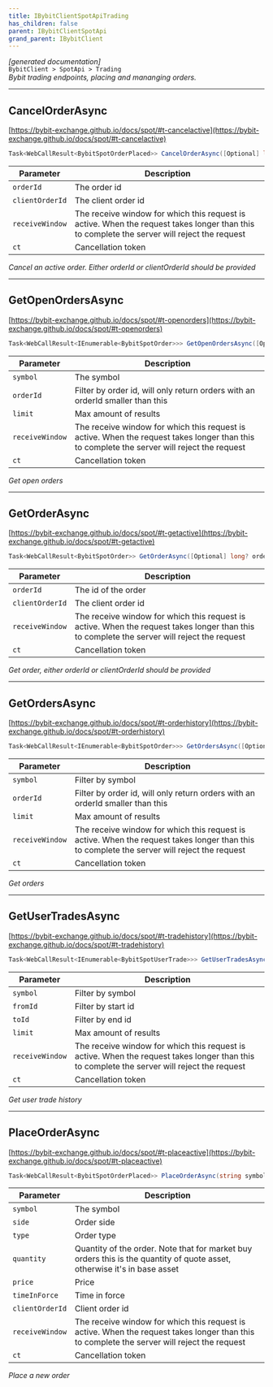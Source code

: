 ```yaml
---
title: IBybitClientSpotApiTrading
has_children: false
parent: IBybitClientSpotApi
grand_parent: IBybitClient
---
```

*[generated documentation]*  
`BybitClient > SpotApi > Trading`  
*Bybit trading endpoints, placing and mananging orders.*
  

***

## CancelOrderAsync  

[https://bybit-exchange.github.io/docs/spot/#t-cancelactive](https://bybit-exchange.github.io/docs/spot/#t-cancelactive)  
<p>

```C#  
Task<WebCallResult<BybitSpotOrderPlaced>> CancelOrderAsync([Optional] long? orderId, [Optional] string? clientOrderId, [Optional] long? receiveWindow, [Optional] CancellationToken ct);  
```  

|Parameter|Description|
|---|---|
|`orderId`|The order id|
|`clientOrderId`|The client order id|
|`receiveWindow`|The receive window for which this request is active. When the request takes longer than this to complete the server will reject the request|
|`ct`|Cancellation token|

*Cancel an active order. Either orderId or clientOrderId should be provided*  

</p>

***

## GetOpenOrdersAsync  

[https://bybit-exchange.github.io/docs/spot/#t-openorders](https://bybit-exchange.github.io/docs/spot/#t-openorders)  
<p>

```C#  
Task<WebCallResult<IEnumerable<BybitSpotOrder>>> GetOpenOrdersAsync([Optional] string? symbol, [Optional] long? orderId, [Optional] int? limit, [Optional] long? receiveWindow, [Optional] CancellationToken ct);  
```  

|Parameter|Description|
|---|---|
|`symbol`|The symbol|
|`orderId`|Filter by order id, will only return orders with an orderId smaller than this|
|`limit`|Max amount of results|
|`receiveWindow`|The receive window for which this request is active. When the request takes longer than this to complete the server will reject the request|
|`ct`|Cancellation token|

*Get open orders*  

</p>

***

## GetOrderAsync  

[https://bybit-exchange.github.io/docs/spot/#t-getactive](https://bybit-exchange.github.io/docs/spot/#t-getactive)  
<p>

```C#  
Task<WebCallResult<BybitSpotOrder>> GetOrderAsync([Optional] long? orderId, [Optional] string? clientOrderId, [Optional] long? receiveWindow, [Optional] CancellationToken ct);  
```  

|Parameter|Description|
|---|---|
|`orderId`|The id of the order|
|`clientOrderId`|The client order id|
|`receiveWindow`|The receive window for which this request is active. When the request takes longer than this to complete the server will reject the request|
|`ct`|Cancellation token|

*Get order, either orderId or clientOrderId should be provided*  

</p>

***

## GetOrdersAsync  

[https://bybit-exchange.github.io/docs/spot/#t-orderhistory](https://bybit-exchange.github.io/docs/spot/#t-orderhistory)  
<p>

```C#  
Task<WebCallResult<IEnumerable<BybitSpotOrder>>> GetOrdersAsync([Optional] string? symbol, [Optional] long? orderId, [Optional] int? limit, [Optional] long? receiveWindow, [Optional] CancellationToken ct);  
```  

|Parameter|Description|
|---|---|
|`symbol`|Filter by symbol|
|`orderId`|Filter by order id, will only return orders with an orderId smaller than this|
|`limit`|Max amount of results|
|`receiveWindow`|The receive window for which this request is active. When the request takes longer than this to complete the server will reject the request|
|`ct`|Cancellation token|

*Get orders*  

</p>

***

## GetUserTradesAsync  

[https://bybit-exchange.github.io/docs/spot/#t-tradehistory](https://bybit-exchange.github.io/docs/spot/#t-tradehistory)  
<p>

```C#  
Task<WebCallResult<IEnumerable<BybitSpotUserTrade>>> GetUserTradesAsync([Optional] string? symbol, [Optional] long? fromId, [Optional] long? toId, [Optional] int? limit, [Optional] long? receiveWindow, [Optional] CancellationToken ct);  
```  

|Parameter|Description|
|---|---|
|`symbol`|Filter by symbol|
|`fromId`|Filter by start id|
|`toId`|Filter by end id|
|`limit`|Max amount of results|
|`receiveWindow`|The receive window for which this request is active. When the request takes longer than this to complete the server will reject the request|
|`ct`|Cancellation token|

*Get user trade history*  

</p>

***

## PlaceOrderAsync  

[https://bybit-exchange.github.io/docs/spot/#t-placeactive](https://bybit-exchange.github.io/docs/spot/#t-placeactive)  
<p>

```C#  
Task<WebCallResult<BybitSpotOrderPlaced>> PlaceOrderAsync(string symbol, OrderSide side, OrderType type, decimal quantity, [Optional] decimal? price, [Optional] TimeInForce? timeInForce, [Optional] string? clientOrderId, [Optional] long? receiveWindow, [Optional] CancellationToken ct);  
```  

|Parameter|Description|
|---|---|
|`symbol`|The symbol|
|`side`|Order side|
|`type`|Order type|
|`quantity`|Quantity of the order. Note that for market buy orders this is the quantity of quote asset, otherwise it's in base asset|
|`price`|Price|
|`timeInForce`|Time in force|
|`clientOrderId`|Client order id|
|`receiveWindow`|The receive window for which this request is active. When the request takes longer than this to complete the server will reject the request|
|`ct`|Cancellation token|

*Place a new order*  

</p>
